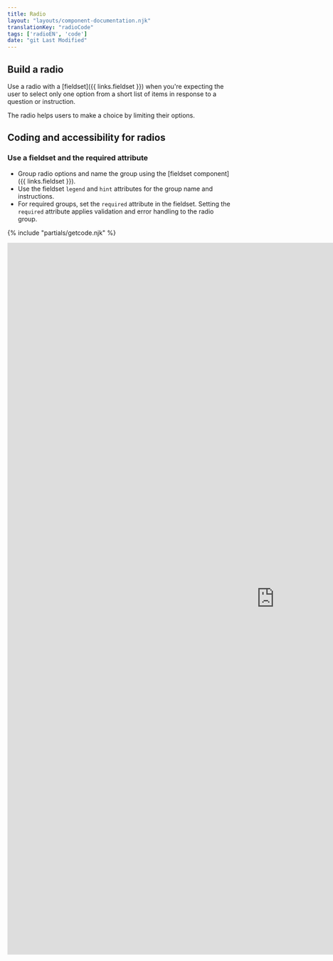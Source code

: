 ```yaml
---
title: Radio
layout: "layouts/component-documentation.njk"
translationKey: "radioCode"
tags: ['radioEN', 'code']
date: "git Last Modified"
---
```


## Build a radio

Use a radio with a [fieldset]({{ links.fieldset }}) when you're expecting the user to select only one option from a short list of items in response to a question or instruction.

The radio helps users to make a choice by limiting their options.

## Coding and accessibility for radios

### Use a fieldset and the required attribute

- Group radio options and name the group using the [fieldset component]({{ links.fieldset }}).
- Use the fieldset `legend` and `hint` attributes for the group name and instructions.
- For required groups, set the `required` attribute in the fieldset. Setting the `required` attribute applies validation and error handling to the radio group.

{% include "partials/getcode.njk" %}

<div class="iframe-container">
  <iframe
    title="Overview of gcds-radio properties and events."
    src="https://cds-snc.github.io/gcds-components/iframe.html?viewMode=docs&singleStory=true&id=components-radio--events-properties"
    width="1200"
    height="1600"
    style="display: block; margin: 0 auto;"
    frameBorder="0"
    allow="clipboard-write"
  ></iframe>
</div>
